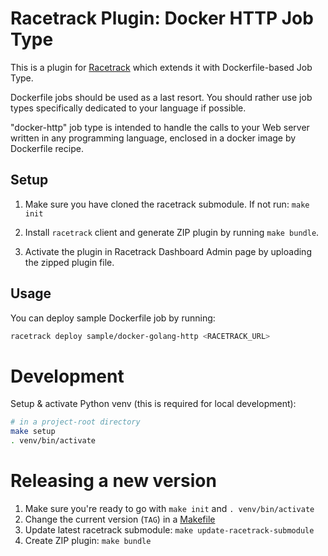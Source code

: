 # Racetrack Plugin: Docker HTTP Job Type

This is a plugin for [Racetrack](https://github.com/TheRacetrack/racetrack)
which extends it with Dockerfile-based Job Type.

Dockerfile jobs should be used as a last resort. You should rather use job types
specifically dedicated to your language if possible.

"docker-http" job type is intended to handle the calls to your Web server written 
in any programming language, enclosed in a docker image by Dockerfile recipe.

## Setup
1. Make sure you have cloned the racetrack submodule. If not run: `make init`

2. Install `racetrack` client and generate ZIP plugin by running `make bundle`.

3. Activate the plugin in Racetrack Dashboard Admin page
  by uploading the zipped plugin file.

## Usage
You can deploy sample Dockerfile job by running:
```bash
racetrack deploy sample/docker-golang-http <RACETRACK_URL>
```

# Development
Setup & activate Python venv (this is required for local development):

```bash
# in a project-root directory
make setup
. venv/bin/activate
```

# Releasing a new version
1. Make sure you're ready to go with `make init` and `. venv/bin/activate`
2. Change the current version (`TAG`) in a [Makefile](./Makefile)
3. Update latest racetrack submodule: `make update-racetrack-submodule`
4. Create ZIP plugin: `make bundle`

